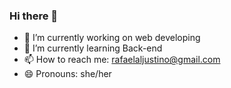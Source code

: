 ### Hi there 👋

- 🔭 I’m currently working on web developing
- 🌱 I’m currently learning Back-end
- 📫 How to reach me: rafaelaljustino@gmail.com
- 😄 Pronouns: she/her


